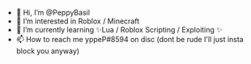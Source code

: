 - 👋 Hi, I’m @PeppyBasil
- 👀 I’m interested in Roblox / Minecraft
- 🌱 I’m currently learning ✨Lua / Roblox Scripting / Exploiting ✨
- 📫 How to reach me yppeP#8594 on disc (dont be rude I'll just insta block you anyway)

<!---
PeppyBasil/PeppyBasil is a ✨ special ✨ repository because its `README.md` (this file) appears on your GitHub profile.
You can click the Preview link to take a look at your changes.
--->

